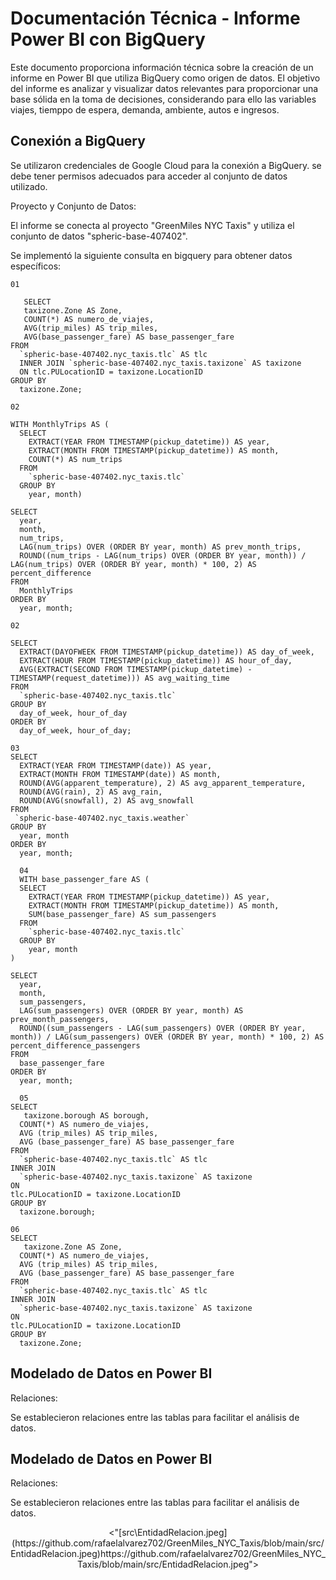 # Documentación Técnica - Informe Power BI con BigQuery #

Este documento proporciona información técnica sobre la creación de un informe en Power BI que utiliza BigQuery como origen de datos. El objetivo del informe es analizar y visualizar datos relevantes para proporcionar una base sólida en la toma de decisiones, considerando para ello las variables viajes, tiemppo de espera, demanda, ambiente, autos e ingresos.

## Conexión a BigQuery ##

Se utilizaron credenciales de Google Cloud para la conexión a BigQuery. se debe tener permisos adecuados para acceder al conjunto de datos utilizado.

Proyecto y Conjunto de Datos:

El informe se conecta al proyecto "GreenMiles NYC Taxis" y utiliza el conjunto de datos "spheric-base-407402".

Se implementó la siguiente consulta en bigquery para obtener datos específicos:

```
01

   SELECT
   taxizone.Zone AS Zone,
   COUNT(*) AS numero_de_viajes,
   AVG(trip_miles) AS trip_miles,
   AVG(base_passenger_fare) AS base_passenger_fare
FROM
  `spheric-base-407402.nyc_taxis.tlc` AS tlc
  INNER JOIN `spheric-base-407402.nyc_taxis.taxizone` AS taxizone
  ON tlc.PULocationID = taxizone.LocationID
GROUP BY
  taxizone.Zone;

02

WITH MonthlyTrips AS (
  SELECT
    EXTRACT(YEAR FROM TIMESTAMP(pickup_datetime)) AS year,
    EXTRACT(MONTH FROM TIMESTAMP(pickup_datetime)) AS month,
    COUNT(*) AS num_trips
  FROM
    `spheric-base-407402.nyc_taxis.tlc`
  GROUP BY
    year, month)

SELECT
  year,
  month,
  num_trips,
  LAG(num_trips) OVER (ORDER BY year, month) AS prev_month_trips,
  ROUND((num_trips - LAG(num_trips) OVER (ORDER BY year, month)) / LAG(num_trips) OVER (ORDER BY year, month) * 100, 2) AS percent_difference
FROM
  MonthlyTrips
ORDER BY
  year, month;

02

SELECT
  EXTRACT(DAYOFWEEK FROM TIMESTAMP(pickup_datetime)) AS day_of_week,
  EXTRACT(HOUR FROM TIMESTAMP(pickup_datetime)) AS hour_of_day,
  AVG(EXTRACT(SECOND FROM TIMESTAMP(pickup_datetime) - TIMESTAMP(request_datetime))) AS avg_waiting_time
FROM
  `spheric-base-407402.nyc_taxis.tlc`
GROUP BY
  day_of_week, hour_of_day
ORDER BY
  day_of_week, hour_of_day;

03
SELECT 
  EXTRACT(YEAR FROM TIMESTAMP(date)) AS year,
  EXTRACT(MONTH FROM TIMESTAMP(date)) AS month,
  ROUND(AVG(apparent_temperature), 2) AS avg_apparent_temperature,
  ROUND(AVG(rain), 2) AS avg_rain,
  ROUND(AVG(snowfall), 2) AS avg_snowfall
FROM 
 `spheric-base-407402.nyc_taxis.weather`
GROUP BY 
  year, month
ORDER BY 
  year, month;

  04
  WITH base_passenger_fare AS (
  SELECT
    EXTRACT(YEAR FROM TIMESTAMP(pickup_datetime)) AS year,
    EXTRACT(MONTH FROM TIMESTAMP(pickup_datetime)) AS month,
    SUM(base_passenger_fare) AS sum_passengers
  FROM
    `spheric-base-407402.nyc_taxis.tlc`
  GROUP BY
    year, month
)

SELECT
  year,
  month,
  sum_passengers,
  LAG(sum_passengers) OVER (ORDER BY year, month) AS prev_month_passengers,
  ROUND((sum_passengers - LAG(sum_passengers) OVER (ORDER BY year, month)) / LAG(sum_passengers) OVER (ORDER BY year, month) * 100, 2) AS percent_difference_passengers
FROM
  base_passenger_fare
ORDER BY
  year, month;

  05
SELECT
   taxizone.borough AS borough,
  COUNT(*) AS numero_de_viajes,
  AVG (trip_miles) AS trip_miles,
  AVG (base_passenger_fare) AS base_passenger_fare
FROM
  `spheric-base-407402.nyc_taxis.tlc` AS tlc
INNER JOIN
  `spheric-base-407402.nyc_taxis.taxizone` AS taxizone
ON
tlc.PULocationID = taxizone.LocationID
GROUP BY
  taxizone.borough;

06
SELECT
   taxizone.Zone AS Zone,
  COUNT(*) AS numero_de_viajes,
  AVG (trip_miles) AS trip_miles,
  AVG (base_passenger_fare) AS base_passenger_fare
FROM
  `spheric-base-407402.nyc_taxis.tlc` AS tlc
INNER JOIN
  `spheric-base-407402.nyc_taxis.taxizone` AS taxizone
ON
tlc.PULocationID = taxizone.LocationID
GROUP BY
  taxizone.Zone;
```   
## Modelado de Datos en Power BI ##
Relaciones:

Se establecieron relaciones entre las tablas para facilitar el análisis de datos.

## Modelado de Datos en Power BI ##
Relaciones:

Se establecieron relaciones entre las tablas para facilitar el análisis de datos.
<p align="center"><"[src\EntidadRelacion.jpeg](https://github.com/rafaelalvarez702/GreenMiles_NYC_Taxis/blob/main/src/EntidadRelacion.jpeg)https://github.com/rafaelalvarez702/GreenMiles_NYC_Taxis/blob/main/src/EntidadRelacion.jpeg"></p>





